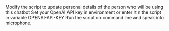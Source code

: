 Modify the script to update personal details of the person who will be using this chatbot
Set your OpenAI API key in environment or enter it n the script in variable OPENAI-API-KEY
Run the script on command line and speak into microphone.
